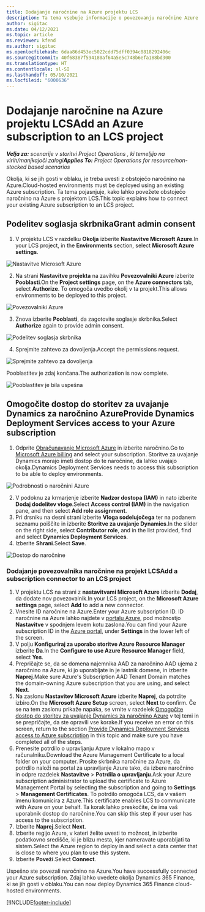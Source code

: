 ```yaml
---
title: Dodajanje naročnine na Azure projektu LCS
description: Ta tema vsebuje informacije o povezovanju naročnine Azure s projektom LCS.
author: sigitac
ms.date: 04/12/2021
ms.topic: article
ms.reviewer: kfend
ms.author: sigitac
ms.openlocfilehash: 6daa86d453ec5022cdd75dff0394c8818292406c
ms.sourcegitcommit: 40f68387f594180af64a5e5c748b6efa188bd300
ms.translationtype: HT
ms.contentlocale: sl-SI
ms.lasthandoff: 05/10/2021
ms.locfileid: "6000636"
---
```

# <a name="add-an-azure-subscription-to-an-lcs-project"></a><span data-ttu-id="eb47d-103">Dodajanje naročnine na Azure projektu LCS</span><span class="sxs-lookup"><span data-stu-id="eb47d-103">Add an Azure subscription to an LCS project</span></span>

<span data-ttu-id="eb47d-104">_**Velja za:** scenarije v storitvi Project Operations , ki temeljijo na virih/manjkajoči zalogi_</span><span class="sxs-lookup"><span data-stu-id="eb47d-104">_**Applies To:** Project Operations for resource/non-stocked based scenarios_</span></span>

<span data-ttu-id="eb47d-105">Okolja, ki se jih gosti v oblaku, je treba uvesti z obstoječo naročnino na Azure.</span><span class="sxs-lookup"><span data-stu-id="eb47d-105">Cloud-hosted environments must be deployed using an existing Azure subscription.</span></span> <span data-ttu-id="eb47d-106">Ta tema pojasnjuje, kako lahko povežete obstoječo naročnino na Azure s projektom LCS.</span><span class="sxs-lookup"><span data-stu-id="eb47d-106">This topic explains how to connect your existing Azure subscription to an LCS project.</span></span> 

## <a name="grant-admin-consent"></a><span data-ttu-id="eb47d-107">Podelitev soglasja skrbnika</span><span class="sxs-lookup"><span data-stu-id="eb47d-107">Grant admin consent</span></span>

1. <span data-ttu-id="eb47d-108">V projektu LCS v razdelku **Okolja** izberite **Nastavitve Microsoft Azure**.</span><span class="sxs-lookup"><span data-stu-id="eb47d-108">In your LCS project, in the **Environments** section, select **Microsoft Azure settings**.</span></span>

![Nastavitve Microsoft Azure](./media/1MicrosoftAzureSettings.png)

2. <span data-ttu-id="eb47d-110">Na strani **Nastavitve projekta** na zavihku **Povezovalniki Azure** izberite **Pooblasti**.</span><span class="sxs-lookup"><span data-stu-id="eb47d-110">On the **Project settings** page, on the **Azure connectors** tab, select **Authorize**.</span></span> <span data-ttu-id="eb47d-111">To omogoča uvedbo okolij v ta projekt.</span><span class="sxs-lookup"><span data-stu-id="eb47d-111">This allows environments to be deployed to this project.</span></span>

![Povezovalniki Azure](./media/2AzureConnectors.png)

3. <span data-ttu-id="eb47d-113">Znova izberite **Pooblasti**, da zagotovite soglasje skrbnika.</span><span class="sxs-lookup"><span data-stu-id="eb47d-113">Select **Authorize** again to provide admin consent.</span></span>

![Podelitev soglasja skrbnika](./media/3GrantAdminConsent.png)

4. <span data-ttu-id="eb47d-115">Sprejmite zahtevo za dovoljenja.</span><span class="sxs-lookup"><span data-stu-id="eb47d-115">Accept the permissions request.</span></span>

![Sprejmite zahtevo za dovoljenja](./media/4AcceptPermissionRequest.png)

<span data-ttu-id="eb47d-117">Pooblastitev je zdaj končana.</span><span class="sxs-lookup"><span data-stu-id="eb47d-117">The authorization is now complete.</span></span> 

![Pooblastitev je bila uspešna](./media/5AuthorizationComplete.png)

## <a name="provide-dynamics-deployment-services-access-to-your-azure-subscription"></a><a name="provide"></a><span data-ttu-id="eb47d-119">Omogočite dostop do storitev za uvajanje Dynamics za naročnino Azure</span><span class="sxs-lookup"><span data-stu-id="eb47d-119">Provide Dynamics Deployment Services access to your Azure subscription</span></span>

1. <span data-ttu-id="eb47d-120">Odprite [Obračunavanje Microsoft Azure](https://portal.azure.com/#blade/Microsoft\_Azure\_Billing/SubscriptionsBlade) in izberite naročnino.</span><span class="sxs-lookup"><span data-stu-id="eb47d-120">Go to [Microsoft Azure billing](https://portal.azure.com/#blade/Microsoft\_Azure\_Billing/SubscriptionsBlade) and select your subscription.</span></span> <span data-ttu-id="eb47d-121">Storitve za uvajanje Dynamics morajo imeti dostop do te naročnine, da lahko uvajajo okolja.</span><span class="sxs-lookup"><span data-stu-id="eb47d-121">Dynamics Deployment Services needs to access this subscription to be able to deploy environments.</span></span>

![Podrobnosti o naročnini Azure](./media/6AzureSubscription.png)

2. <span data-ttu-id="eb47d-123">V podoknu za krmarjenje izberite **Nadzor dostopa (IAM)** in nato izberite **Dodaj dodelitev vloge**.</span><span class="sxs-lookup"><span data-stu-id="eb47d-123">Select **Access control (IAM)** in the navigation pane, and then select **Add role assignment**.</span></span>
3. <span data-ttu-id="eb47d-124">Pri drsniku na desni strani izberite **Vloga sodelujočega** ter na podanem seznamu poiščite in izberite **Storitve za uvajanje Dynamics**.</span><span class="sxs-lookup"><span data-stu-id="eb47d-124">In the slider on the right side, select **Contributor role**, and in the list provided, find and select **Dynamics Deployment Services**.</span></span> 
4. <span data-ttu-id="eb47d-125">Izberite **Shrani**.</span><span class="sxs-lookup"><span data-stu-id="eb47d-125">Select **Save**.</span></span>

![Dostop do naročnine](./media/7SubscriptionAccess.png)

### <a name="add-a-subscription-connector-to-an-lcs-project"></a><span data-ttu-id="eb47d-127">Dodajanje povezovalnika naročnine na projekt LCS</span><span class="sxs-lookup"><span data-stu-id="eb47d-127">Add a subscription connector to an LCS project</span></span>

1. <span data-ttu-id="eb47d-128">V projektu LCS na strani z **nastavitvami Microsoft Azure** izberite **Dodaj**, da dodate nov povezovalnik.</span><span class="sxs-lookup"><span data-stu-id="eb47d-128">In your LCS project, on the **Microsoft Azure settings** page, select **Add** to add a new connector.</span></span>
2. <span data-ttu-id="eb47d-129">Vnesite ID naročnine na Azure.</span><span class="sxs-lookup"><span data-stu-id="eb47d-129">Enter your Azure subscription ID.</span></span> <span data-ttu-id="eb47d-130">ID naročnine na Azure lahko najdete v [portalu Azure](https://ms.portal.azure.com/), pod možnostjo **Nastavitve** v spodnjem levem kotu zaslona.</span><span class="sxs-lookup"><span data-stu-id="eb47d-130">You can find your Azure subscription ID in the [Azure portal](https://ms.portal.azure.com/), under  **Settings**  in the lower left of the screen.</span></span>
3. <span data-ttu-id="eb47d-131">V polju **Konfiguriraj za uporabo storitve Azure Resource Manager** izberite **Da**.</span><span class="sxs-lookup"><span data-stu-id="eb47d-131">In the **Configure to use Azure Resource Manager** field, select **Yes**.</span></span>
4. <span data-ttu-id="eb47d-132">Prepričajte se, da se domena najemnika AAD za naročnino AAD ujema z naročnino na Azure, ki jo uporabljate in je lastnik domene, in izberite **Naprej**.</span><span class="sxs-lookup"><span data-stu-id="eb47d-132">Make sure Azure's Subscription AAD Tenant Domain matches the domain-owning Azure subscription that you are using, and select **Next**.</span></span>
5. <span data-ttu-id="eb47d-133">Na zaslonu **Nastavitev Microsoft Azure** izberite **Naprej**, da potrdite izbiro.</span><span class="sxs-lookup"><span data-stu-id="eb47d-133">On the **Microsoft Azure Setup** screen, select **Next** to confirm.</span></span> <span data-ttu-id="eb47d-134">Če se na tem zaslonu prikaže napaka, se vrnite v razdelek [Omogočite dostop do storitev za uvajanje Dynamics za naročnino Azure](#provide) v tej temi in se prepričajte, da ste opravili vse korake.</span><span class="sxs-lookup"><span data-stu-id="eb47d-134">If you receive an error on this screen, return to the section [Provide Dynamics Deployment Services access to Azure subscription](#provide) in this topic and make sure you have completed all of the steps.</span></span>
6. <span data-ttu-id="eb47d-135">Prenesite potrdilo o upravljanju Azure v lokalno mapo v računalniku.</span><span class="sxs-lookup"><span data-stu-id="eb47d-135">Download the Azure Management Certificate to a local folder on your computer.</span></span> <span data-ttu-id="eb47d-136">Prosite skrbnika naročnine za Azure, da potrdilo naloži na portal za upravljanje Azure tako, da izbere naročnino in odpre razdelek **Nastavitve** > **Potrdila o upravljanju**.</span><span class="sxs-lookup"><span data-stu-id="eb47d-136">Ask your Azure subscription administrator to upload the certificate to Azure Management Portal by selecting the subscription and going to **Settings** > **Management Certificates**.</span></span> <span data-ttu-id="eb47d-137">To potrdilo omogoča LCS, da v vašem imenu komunicira z Azure.</span><span class="sxs-lookup"><span data-stu-id="eb47d-137">This certificate enables LCS to communicate with Azure on your behalf.</span></span> <span data-ttu-id="eb47d-138">Ta korak lahko preskočite, če ima vaš uporabnik dostop do naročnine.</span><span class="sxs-lookup"><span data-stu-id="eb47d-138">You can skip this step if your user has access to the subscription.</span></span>
7. <span data-ttu-id="eb47d-139">Izberite **Naprej**.</span><span class="sxs-lookup"><span data-stu-id="eb47d-139">Select  **Next**.</span></span>
8. <span data-ttu-id="eb47d-140">Izberite regijo Azure, v kateri želite uvesti to možnost, in izberite podatkovno središče, ki je blizu mesta, kjer nameravate uporabljati ta sistem.</span><span class="sxs-lookup"><span data-stu-id="eb47d-140">Select the Azure region to deploy in and select a data center that is close to where you plan to use this system.</span></span>
9.  <span data-ttu-id="eb47d-141">Izberite **Poveži**.</span><span class="sxs-lookup"><span data-stu-id="eb47d-141">Select  **Connect**.</span></span>

<span data-ttu-id="eb47d-142">Uspešno ste povezali naročnino na Azure.</span><span class="sxs-lookup"><span data-stu-id="eb47d-142">You have successfully connected your Azure subscription.</span></span> <span data-ttu-id="eb47d-143">Zdaj lahko uvedete okolja Dynamics 365 Finance, ki se jih gosti v oblaku.</span><span class="sxs-lookup"><span data-stu-id="eb47d-143">You can now deploy Dynamics 365 Finance cloud-hosted environments.</span></span>




[!INCLUDE[footer-include](../includes/footer-banner.md)]
